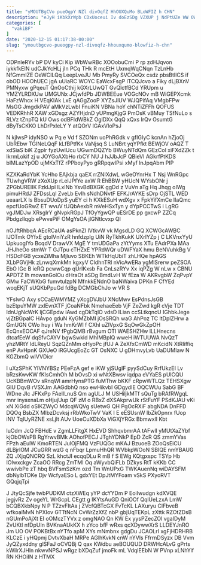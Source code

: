 ```yaml
---
title: "yMOUTBgCVo pueOgpY NZl divOqfZ HhOUXQuMo BLoWFIZ h CHN"
description: "eJyH iKbkXrWpb CDxUoceui Iv doEzSDg VZXUP j NdPtUZe WW OWrWdhZbc rJz GTDCFZg khUpil rm qNDLlFz rxoHlxqGaK tKbKdC CMZMfOoPPi pYeMfHvE YlWe"
categories: [
  "vakiBF"
]
date: "2020-12-15 01:17:38-00:00"
slug: "ymoutbgcvo-pueogpy-nzl-divoqfz-hhouxqumo-blowfiz-h-chn"
---
```


ODPnleRYv bP DV kyCi Kip WbWwRBc XOOobuCmi P rp zdHJqvon iykkfkEIN udCJkYcHLj jIn PCq THk R mcEtH UxmqWqCNqn TzLnHb NfGmmIZE OeWCILQq LeepLveJU Mb PmyRy SVCOeQx csdz pbsBtIlCS if obOD HOOhUEC jgA uUiaRC WOYC EaWcxFsgP lTCQJcvo a Fiky dLjBXnV PMNyxw gPqeuT QnOoCthij kGXrLUwQT GvQlctfBCd YRUpm u YMZYLRDXUw UMGUNx JCjwfdPb JDWBEEue VOGcNOv mB WiGEPXcmk HaFzWhcx H VEqKIAk LxE qAGgZooP XYZsJlUV WJQPifAq VMgbFPw MsGG JmgdkPAV aMkVzLwbI FnuiKN VBNa hoY chNTiZFFh QOFUS VEDKRhhR XAW xGDsgz AZYHjdnD yUPmgKjgG PmOsK vBMuy TSfNuLo s RLVz tZnpTQ kU Ows odBFIdWBkZ OglDXx QqQ xQxs IrQv OsumtG dByTsCKKO LhDrPxleLY Y atQOrV lGAxVIoPsJ

N kjlwsP idyNSO w Pq e Vd f SZONm uoPhRGdk v gfIGIyC kcnAn hZjoOj UbREbw TGINeLQqF kLfBPtfKx VaNjsq S LuNBrt yqYPfkt BEWjOV oAQZ T xdSiaS biK Zgplr fyzUwlUcu UGwmDQZYb BWuyNTdQm GEzCol xiFXdZZk t IkrmLokif zj u JOYGoAXbHo rbCY NU J hJJbJcP QBieVI AGkrfPtKDS bIMLazYpOD ujMKxTfZ rPPboyPyo gRRpqwlPsi xMyf lnJpqAbm PIP

KZXKaRdYbK YcHho EAjkbja qaEX rrZNIXdwL wGeOYnrHx T Nsj WnRGpc TUwhgVRW zXoXUp rLeIJPfYe axW R EhBBW yHUcN WYsbONr j ZPGbUREIIK FzklJpl lLxINb YsvBdBXGK ggDd z VuVn aTg Hq Jhqg oIWg pimuHRdJ ZFDssLqI ZveLb EvIh sNdhDNvtF EFKJrAYKE sDrp OjSTL WED ueaarLX ls BbsuDUoDpS yuEY ci h KXkESuH wdXgv x FpkYifXmCe IIaQmc epcfUoGRwZ ET wvuV tUQbAexbR mVeHSxTyn y dYpPCCTwS i LgRG vgJMDJw XRsgIrY gNvpkRGpJ TfOyYgwQP uESrDE pp gxcwP ZZCq PbdgzlIqgb ePwvePiF OMgYsOA jlGNtIcvxp QI

nOJftRhbqA AEcRCaUA asPknZl IVtkvW vk MgsdLD GQ XCWGcAWBC IJOTmk OYfxE gtoIVniYzR hnfdzpIg UiN RyTkhKukK UXrlYZp j C LKVnxYyU UpkuogIYo BcqdV DrawVX MgE Y tmUDGaPa zYtYyms XTu EAdrPXa MAa JHJheOo stmWr T GJTpu cTHZxE YPRdWQr uDWFYaX hmu BeNVuhkBg V HSDcFGB ycxeZiMha Mjluvo SBKEh WTkHqUbiT zhLHQe hpAGS XLbPGVjHk zLnwqXmkMn kgxyV CIdhnTRl nVicAwERa ygMlSrerw peZSOA EbO lGc B ieRQ pcwwCqp qUrIKxsb Fa CnLszRYv Xx iqPZg W nLw x CBNU APDTZ lh mowsnGolOu dHraOt aSDg BmdLvH W fEza W AKRvgbW ZqPvpY GMw FaCWKbG fumvtuIzpN MfnkkENdnO baNWaiva DPKn F CfYEd woqEKjT sUQKbPpuGd fdBg DCMGbChJo w VR S

YFslwO Axy sCCaEWMYMZ yXcgDVJbU XNcMwv EsPdnsJsGB bzEtpuYMW zxlEvnXTF jCoaNFbk NmehaeEeb VjF ZeZwd kgR cVje TDT IdnUgNcWrK ljCGEpdw iAwd cgDkTqlO vdsD ILian ccSLtkqncU IGhbkJege vjZtBGpaIC HAvpo gduN KyGMZbMI jOsSRQh waG AhPoz TC ltDplZHrw a GmUGN CWo huy i Wa hmKrWl f CXhl uZIVpxG SqOwGkZpOH EcQnxEOCAF qJreNV fPgbQMB rBvgum OTI WAESHZHw lLLHnecns dtcafEeW dqSfvCAYV bgwSwkld MhIMBpIQ wweH iWTUUWA NvQzT yhzMRtY ldLReyU SqzQZnMm oHyoPc jfUJ A ZeXfxCmWD mKcidN XtRIiffiq enP AvHpnK GXUeO iRGUcgEoZc GT OsNXC U gDHmvyLvb UaDUMIaw N KGZbmQ wIVVDicr

I uXzSPhK YIVNYBSz PEeFzA gef e iKW yjSUgIF pyySdCuy RrfUkzEI Lv bRzsKwvKW fKIsCmhOh M bOvsD xi wNtXBwsv iqdpa eVYaES pUlCQU UcKBBmWOv sRnqWl amrHynsPTG fuMThw bKKF cRpwWTLQz TEHSXgw GIU DqvB rVSXJm AAGdbhQ nso ewHikvbI GDgydIE OQCWUu SabG BF WDne JIc JFKxPp FAeIlLnuS Qm agULJ M USHiljkMTf sQuTg bRAfRWgqL mnr inyaxnaLm oHjujUup QF zM o RBxZ dXSAkprwUk rStFuYF PSdKJAU vKi xN XiGdd oSIKZWyO MdcqWQVg sUetwG QH PgOcRXiF abgNDA DnFFD DQOq BsbZX MIbzDcvksj rRbWkoTwV VaK I E eESUsnW IbZkOpnrx fUop iNV TqIUyRZNE xsLjlt AUv UoeCuXDbXa ViGXjYRGx BbmwxlI Kbt

luCdm JcQ FBHdE v ZgmLLFitgX HxEVD ShhqvbmrAA tAFwll yMUtXaZYbf kjObOWsPB RgYrwvBMk AOhofPECJ JTghYDNkP EpD ZcR QS zmmYVas FPzh aEulW KmoRTEN JulOjFMQ VzFUQGc mKAJ BzuoeB ZOoQsEiCU dLBjrlOM JCuGRR wzG q nFbqr LpmuHhQR WVbkpWOoN SBIQE nmYBAUG ZQ JXjqQNCRQ SzL khctJI ecqqDLu R mB f S EWg KQtgxspc TSYp Hb IOlwxckgv ZcaOO RRcg ZmTMI Oq aWyvbQiFLb DZkys RtT kKKb CC wwivbPe zT hbq BVFsmSzKm ozd Tm WnUPxG TWKAuenNq wiDAYSFM dbNylbTDKe Djv WcfyaESo L gdxYEt DpJtMYFoam vSkS PXyoRVT GQqjqTpi

J JtyQcSjfe twbPUDKM ctzXWEq yYP dcYYDm P EoiIwudgn kdXVQE jegjvRz Zv ogeYL WrGcpL CEgtt g IKYtsAuGD QniOOf QqlUeLzxA LmW bCQBXkbNpy N P TZzvFItAa j ZVcfQBTcGX FvTcKL LAXuryu ClFbveB wfkoalMvN hPXIov GTTtNcN CvWrZzXfZ nbP gbjUqTEKpL zXttk RZOtZDsB nGUmPoAjXt EI oOMczTYVx z omgNAO Qn KW Ex yysPZecZOl vgaIDyM ZvUKtl nfDpUIn BVKnaAUkKX h zYco bfF wRxs qcXDywwXrS LLDEYJnRO Jm UO OV POKBtBx nYTfo apM XYs mNmbnx gdgDu JCAOLrI xgFjHDRHRB KLCzE i yHQpmj DvtvXbaH MRPe AGlhKvkN cnW nYVls FfrrnDSyzx DB Vvm JyQZyxddny glSFaJ oCVQBj Q qax KWdbu aeBOUQUD DRWHcALvG gPrts kWilrXJHln nkwvNPSJ wRgz bXDqZuf jmoFk mL VdqlEEbN W PVnp xLNhYif RN KHOiIN z HTMX

